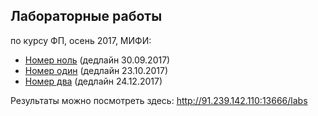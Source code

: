 ## Лабораторные работы
по курсу ФП, осень 2017, МИФИ:

* [Номер ноль](/lab0) (дедлайн 30.09.2017)
* [Номер один](/lab1) (дедлайн 23.10.2017)
* [Номер два](/lab1) (дедлайн 24.12.2017)

Результаты можно посмотреть здесь: http://91.239.142.110:13666/labs
